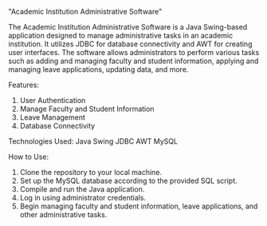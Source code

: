 "Academic Institution Administrative Software"

The Academic Institution Administrative Software is a Java Swing-based application designed to manage administrative tasks in an academic institution. It utilizes JDBC for database 
connectivity and AWT for creating user interfaces. The software allows administrators to perform various tasks such as adding and managing faculty and student information, applying and 
managing leave applications, updating data, and more.

Features:

1. User Authentication
2. Manage Faculty and Student Information
3. Leave Management
4. Database Connectivity


Technologies Used:
Java Swing
JDBC
AWT
MySQL


How to Use:
1. Clone the repository to your local machine.
2. Set up the MySQL database according to the provided SQL script.
3. Compile and run the Java application.
4. Log in using administrator credentials.
5. Begin managing faculty and student information, leave applications, and other administrative tasks.
